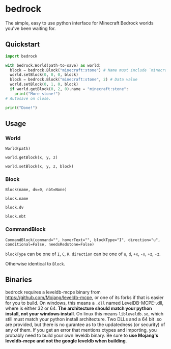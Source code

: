 # bedrock
The simple, easy to use python interface for Minecraft Bedrock worlds you've been waiting for.

## Quickstart
```python
import bedrock

with bedrock.World(path-to-save) as world:
  block = bedrock.Block("minecraft:stone") # Name must include `minecraft:`
  world.setBlock(0, 0, 0, block)
  block = bedrock.Block("minecraft:stone", 2) # Data value
  world.setBlock(0, 1, 0, block)
  if world.getBlock(0, 2, 0).name = "minecraft:stone":
    print("More stone!")
# Autosave on close.

print("Done!")
```

## Usage
### World
`World(path)`

`world.getBlock(x, y, z)`

`world.setBlock(x, y, z, block)`

### Block
`Block(name, dv=0, nbt=None)`

`block.name`

`block.dv`

`block.nbt`

### CommandBlock
`CommandBlock(command="", hoverText="", blockType="I", direction="u", conditional=False, needsRedstone=False)`

`blockType` can be one of `I`, `C`, `R`. `direction` can be one of `u`, `d`, `+x`, `-x`, `+z`, `-z`.

Otherwise identical to `Block`.

## Binaries
bedrock requires a leveldb-mcpe binary from https://github.com/Mojang/leveldb-mcpe, or one of its forks if that is easier for you to build. On windows, this means a `.dll` named LevelDB-MCPE-<architecture>.dll, where <architecture> is either 32 or 64. **The architecture should match your python install, not your windows install**. On linux this means `libleveldb.so`, which still must match your python install architecture. Two DLLs and a 64 bit .so are provided, but there is no gurantee as to the updatedness (or security) of any of them. If you get an error that mentions ctypes and importing, you probably need to build your own leveldb binary. Be sure to **use Mojang's leveldb-mcpe and not the google leveldb when building**.
